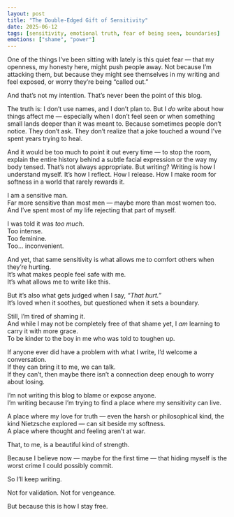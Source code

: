 ```yaml
---
layout: post
title: "The Double-Edged Gift of Sensitivity"
date: 2025-06-12
tags: [sensitivity, emotional truth, fear of being seen, boundaries]
emotions: ["shame", "power"]
---
```


One of the things I’ve been sitting with lately is this quiet fear — that my openness, my honesty here, might push people away. Not because I’m attacking them, but because they might see themselves in my writing and feel exposed, or worry they’re being “called out.”

And that’s not my intention. That’s never been the point of this blog.

The truth is: I don’t use names, and I don’t plan to. But I *do* write about how things affect me — especially when I don’t feel seen or when something small lands deeper than it was meant to. Because sometimes people don’t notice. They don’t ask. They don’t realize that a joke touched a wound I’ve spent years trying to heal.

And it would be too much to point it out every time — to stop the room, explain the entire history behind a subtle facial expression or the way my body tensed. That’s not always appropriate. But writing? Writing is how I understand myself. It’s how I reflect. How I release. How I make room for softness in a world that rarely rewards it.

I am a sensitive man.  
Far more sensitive than most men — maybe more than most women too.  
And I’ve spent most of my life rejecting that part of myself.

I was told it was *too much*.  
Too intense.  
Too feminine.  
Too... inconvenient.

And yet, that same sensitivity is what allows me to comfort others when they’re hurting.  
It’s what makes people feel safe with me.  
It’s what allows me to write like this.

But it’s also what gets judged when I say, *“That hurt.”*  
It’s loved when it soothes, but questioned when it sets a boundary.

Still, I’m tired of shaming it.  
And while I may not be completely free of that shame yet, I *am* learning to carry it with more grace.  
To be kinder to the boy in me who was told to toughen up.

If anyone ever did have a problem with what I write, I’d welcome a conversation.  
If they can bring it to me, we can talk.  
If they can’t, then maybe there isn’t a connection deep enough to worry about losing.

I’m not writing this blog to blame or expose anyone.  
I’m writing because I’m trying to find a place where my sensitivity can live.

A place where my love for truth — even the harsh or philosophical kind, the kind Nietzsche explored — can sit beside my softness.  
A place where thought and feeling aren’t at war.

That, to me, is a beautiful kind of strength.

Because I believe now — maybe for the first time — that hiding myself is the worst crime I could possibly commit.

So I’ll keep writing.

Not for validation. Not for vengeance.

But because this is how I stay free.
